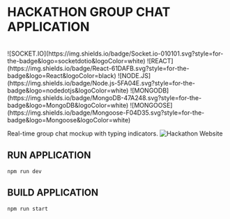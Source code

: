 # HACKATHON GROUP CHAT APPLICATION

<br>
![SOCKET.IO](https://img.shields.io/badge/Socket.io-010101.svg?style=for-the-badge&logo=socketdotio&logoColor=white)
![REACT](https://img.shields.io/badge/React-61DAFB.svg?style=for-the-badge&logo=React&logoColor=black)
![NODE.JS](https://img.shields.io/badge/Node.js-5FA04E.svg?style=for-the-badge&logo=nodedotjs&logoColor=white)
![MONGODB](https://img.shields.io/badge/MongoDB-47A248.svg?style=for-the-badge&logo=MongoDB&logoColor=white)
![MONGOOSE](https://img.shields.io/badge/Mongoose-F04D35.svg?style=for-the-badge&logo=Mongoose&logoColor=white)

Real-time group chat mockup with typing indicators.
![Hackathon Website](https://www.codecircuit.ai/?referrer=luma)

## RUN APPLICATION

`npm run dev`

## BUILD APPLICATION

`npm run start`
